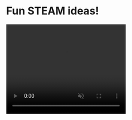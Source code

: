 # Fun STEAM ideas!

<video width="320" height="240" controls loop="" muted="" autoplay="">
  <source src="https://github.com/steamwok/steamwok.github.io/raw/main/media/intro_video_short.mp4">
</video>
